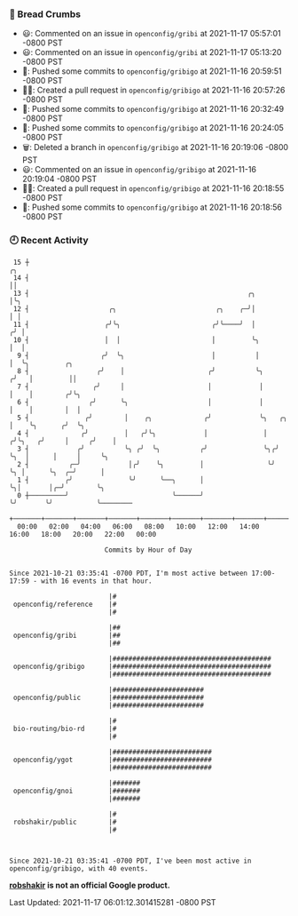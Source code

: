### 🍞 Bread Crumbs

 * 😃: Commented on an issue in `openconfig/gribi` at 2021-11-17 05:57:01 -0800 PST
 * 😃: Commented on an issue in `openconfig/gribi` at 2021-11-17 05:13:20 -0800 PST
 * 🚢: Pushed some commits to `openconfig/gribigo` at 2021-11-16 20:59:51 -0800 PST
 * ✍🏼: Created a pull request in `openconfig/gribigo` at 2021-11-16 20:57:26 -0800 PST
 * 🚢: Pushed some commits to `openconfig/gribigo` at 2021-11-16 20:32:49 -0800 PST
 * 🚢: Pushed some commits to `openconfig/gribigo` at 2021-11-16 20:24:05 -0800 PST
 * 🗑: Deleted a branch in `openconfig/gribigo` at 2021-11-16 20:19:06 -0800 PST
 * 😃: Commented on an issue in `openconfig/gribigo` at 2021-11-16 20:19:04 -0800 PST
 * ✍🏼: Created a pull request in `openconfig/gribigo` at 2021-11-16 20:18:55 -0800 PST
 * 🚢: Pushed some commits to `openconfig/gribigo` at 2021-11-16 20:18:56 -0800 PST

### 🕘 Recent Activity
```
 15 ┼                                                                        ╭╮
 14 ┤                                                                        ││
 13 ┤                                                       ╭╮               │╰╮
 12 ┤                    ╭╮                         ╭╮    ╭─╯│               │ │
 11 ┤                   ╭╯╰╮                       ╭╯╰────╯  │              ╭╯ │
 10 ┤                   │  │                       │         ╰╮             │  │
  9 ┤                  ╭╯  ╰╮                      │          │             │  ╰╮         ╭╮
  8 ┤                 ╭╯    │                     ╭╯          ╰╮           ╭╯   │         ││
  7 ┤                ╭╯     │                     │            │           │    │        ╭╯╰╮
  6 ┤               ╭╯      ╰╮                    │            │           │    │        │  │
  5 ┤              ╭╯        │    ╭╮             ╭╯            ╰╮   ╭╮     │    ╰╮      ╭╯  ╰╮
  4 ┤             ╭╯         │   ╭╯╰╮            │              │  ╭╯╰╮   ╭╯     │     ╭╯    │
  3 ┤            ╭╯          ╰╮ ╭╯  ╰╮          ╭╯              ╰╮╭╯  ╰╮  │      │     │     ╰╮
  2 ┤          ╭─╯            │╭╯    ╰╮         │                ╰╯    ╰╮ │      ╰╮  ╭─╯      │
  1 ┤         ╭╯              ╰╯      ╰──╮      │                       ╰╮│       │╭─╯        ╰╮
  0 ┼─────────╯                          ╰──────╯                        ╰╯       ╰╯           ╰────────
    +───────+───────+───────+───────+───────+───────+───────+───────+───────+───────+───────+───────+────
  00:00   02:00   04:00   06:00   08:00   10:00   12:00   14:00   16:00   18:00   20:00   22:00   00:00   

						Commits by Hour of Day


Since 2021-10-21 03:35:41 -0700 PDT, I'm most active between 17:00-17:59 - with 16 events in that hour.

```



```
                         |#
 openconfig/reference    |#
                         |#

                         |##
 openconfig/gribi        |##
                         |##

                         |########################################
 openconfig/gribigo      |########################################
                         |########################################

                         |#######################
 openconfig/public       |#######################
                         |#######################

                         |#
 bio-routing/bio-rd      |#
                         |#

                         |#########################
 openconfig/ygot         |#########################
                         |#########################

                         |#######
 openconfig/gnoi         |#######
                         |#######

                         |#
 robshakir/public        |#
                         |#



Since 2021-10-21 03:35:41 -0700 PDT, I've been most active in openconfig/gribigo, with 40 events.

```
**[robshakir](mailto:robjs@google.com) is not an official Google product.**  


Last Updated: 2021-11-17 06:01:12.301415281 -0800 PST

